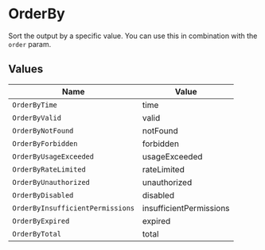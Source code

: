 # OrderBy

Sort the output by a specific value. You can use this in combination with the `order` param.


## Values

| Name                             | Value                            |
| -------------------------------- | -------------------------------- |
| `OrderByTime`                    | time                             |
| `OrderByValid`                   | valid                            |
| `OrderByNotFound`                | notFound                         |
| `OrderByForbidden`               | forbidden                        |
| `OrderByUsageExceeded`           | usageExceeded                    |
| `OrderByRateLimited`             | rateLimited                      |
| `OrderByUnauthorized`            | unauthorized                     |
| `OrderByDisabled`                | disabled                         |
| `OrderByInsufficientPermissions` | insufficientPermissions          |
| `OrderByExpired`                 | expired                          |
| `OrderByTotal`                   | total                            |